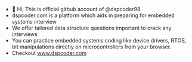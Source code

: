 - 👋 Hi, This is official github account of @dspcoder98
- dspcoder.com is a platform which aids in preparing for embedded systems interview
- We offer tailored data structure questions important to crack any interviews
- You can practice embedded systems coding like device drivers, RTOS, bit manipulations directly on microcontrollers from your browser. 
- Checkout www.dspcoder.com 
